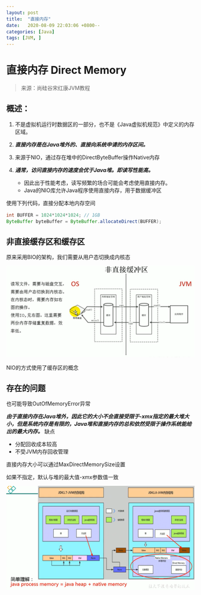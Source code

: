 ```yaml
---
layout: post
title:  "直接内存"
date:   2020-08-09 22:03:06 +0800--
categories: [Java]
tags: [JVM, ]  
---
```


# 直接内存 Direct Memory

> 来源：尚硅谷宋红康JVM教程

## 概述：

1. 不是虚拟机运行时数据区的一部分，也不是《Java虚拟机规范》中定义的内存区域。

2. ***直接内存是在Java堆外的、直接向系统申请的内存区间。***

3. 来源于NIO，通过存在堆中的DirectByteBuffer操作Native内存

4. ***通常，访问直接内存的速度会优于Java堆。即读写性能高。***
   - 因此出于性能考虑，读写频繁的场合可能会考虑使用直接内存。
   - Java的NIO库允许Java程序使用直接内存，用于数据缓冲区

使用下列代码，直接分配本地内存空间

```java
int BUFFER = 1024*1024*1024; // 1GB
ByteBuffer byteBuffer = ByteBuffer.allocateDirect(BUFFER);
```

## 非直接缓存区和缓存区

原来采用BIO的架构，我们需要从用户态切换成内核态

![image-20200709170907611](/assets/imgs/image-20200709170907611.png)

NIO的方式使用了缓存区的概念

## 存在的问题

也可能导致OutOfMemoryError异常

***由于直接内存在Java堆外，因此它的大小不会直接受限于-xmx指定的最大堆大小，但是系统内存是有限的，Java堆和直接内存的总和依然受限于操作系统能给出的最大内存。***
缺点

- 分配回收成本较高
- 不受JVM内存回收管理

直接内存大小可以通过MaxDirectMemorySize设置

如果不指定，默认与堆的最大值-xmx参数值一致

![image-20200709230647277](/assets/imgs/image-20200709230647277.png)